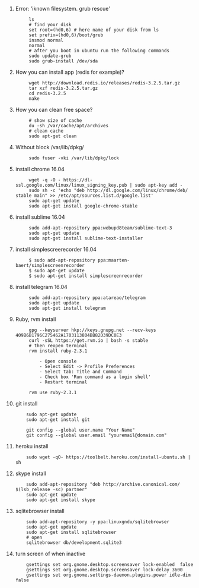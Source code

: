 1. Error: 'iknown filesystem. grub rescue'

            ls 
            # find your disk 
            set root=(hd0,6) # here name of your disk from ls
            set prefix=(hd0,6)/boot/grub
            insmod normal 
            normal 
            # after you boot in ubuntu run the following commands
            sudo update-grub
            sudo grub-install /dev/sda
2. How you can install app (redis for example)?
            
            wget http://download.redis.io/releases/redis-3.2.5.tar.gz
            tar xzf redis-3.2.5.tar.gz
            cd redis-3.2.5
            make
3. How you can clean free space?
            
            # show size of cache
            du -sh /var/cache/apt/archives
            # clean cache
            sudo apt-get clean
4. Without block /var/lib/dpkg/
            
            sudo fuser -vki /var/lib/dpkg/lock

5. install chrome 16.04
           
            wget -q -O - https://dl-ssl.google.com/linux/linux_signing_key.pub | sudo apt-key add - 
            sudo sh -c 'echo "deb http://dl.google.com/linux/chrome/deb/ stable main" >> /etc/apt/sources.list.d/google.list'
            sudo apt-get update 
            sudo apt-get install google-chrome-stable 
6. install sublime 16.04
            
            sudo add-apt-repository ppa:webupd8team/sublime-text-3
            sudo apt-get update
            sudo apt-get install sublime-text-installer
            
7. install simplescreerecorder 16.04

            $ sudo add-apt-repository ppa:maarten-baert/simplescreenrecorder
            $ sudo apt-get update
            $ sudo apt-get install simplescreenrecorder
8. install telegram 16.04
            
            sudo add-apt-repository ppa:atareao/telegram
            sudo apt-get update
            sudo apt-get install telegram
9. Ruby, rvm install
            
            gpg --keyserver hkp://keys.gnupg.net --recv-keys 409B6B1796C275462A1703113804BB82D39DC0E3
            curl -sSL https://get.rvm.io | bash -s stable
            # then reopen terminal
            rvm install ruby-2.3.1
                        
                - Open console
                - Select Edit -> Profile Preferences
                - Select tab: Title and Command
                - Check box 'Run command as a login shell'
                - Restart terminal

            rvm use ruby-2.3.1
10. git install 
            
            sudo apt-get update
            sudo apt-get install git
            
            git config --global user.name "Your Name"
            git config --global user.email "youremail@domain.com"
            
11. heroku install

            sudo wget -qO- https://toolbelt.heroku.com/install-ubuntu.sh | sh
12. skype install
            
            sudo add-apt-repository "deb http://archive.canonical.com/ $(lsb_release -sc) partner"
            sudo apt-get update
            sudo apt-get install skype
13. sqlitebrowser install
            
            sudo add-apt-repository -y ppa:linuxgndu/sqlitebrowser
            sudo apt-get update
            sudo apt-get install sqlitebrowser
            # open 
            sqlitebrowser db/development.sqlite3
14. turn screen of when inactive    
            
            gsettings set org.gnome.desktop.screensaver lock-enabled  false
            gsettings set org.gnome.desktop.screensaver lock-delay 3600
            gsettings set org.gnome.settings-daemon.plugins.power idle-dim false
            
            
            
            
            

